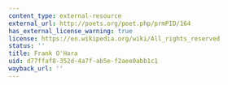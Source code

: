 ```yaml
---
content_type: external-resource
external_url: http://poets.org/poet.php/prmPID/164
has_external_license_warning: true
license: https://en.wikipedia.org/wiki/All_rights_reserved
status: ''
title: Frank O'Hara
uid: d77ffaf8-352d-4a7f-ab5e-f2aee0abb1c1
wayback_url: ''
---
```

